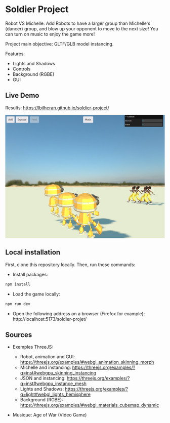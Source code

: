 # Soldier Project

Robot VS Michelle:
Add Robots to have a larger group than Michelle's (dancer) group, and blow up your opponent to move to the next size!
You can turn on music to enjoy the game more!

Project main objective: GLTF/GLB model instancing.

Features:
- Lights and Shadows
- Controls
- Background (RGBE)
- GUI

## Live Demo

Results: https://lbilheran.github.io/soldier-project/

![Alt text](./soldier-project_view.png?raw=true "Result")

## Local installation

First, clone this repository locally.
Then, run these commands:

- Install packages:
```bash
npm install
```

- Load the game locally:
```bash
npm run dev
```

- Open the following address on a browser (Firefox for example): http://localhost:5173/soldier-projet/

## Sources

- Exemples ThreeJS:
    - Robot, animation and GUI: https://threejs.org/examples/#webgl_animation_skinning_morph
    - Michelle and instancing: https://threejs.org/examples/?q=inst#webgpu_skinning_instancing
    - JSON and instancing: https://threejs.org/examples/?q=inst#webgpu_instance_mesh
    - Lights and Shadows: https://threejs.org/examples/?q=light#webgl_lights_hemisphere
    - Background (RGBE): https://threejs.org/examples/#webgl_materials_cubemap_dynamic

- Musique: Age of War (Video Game)